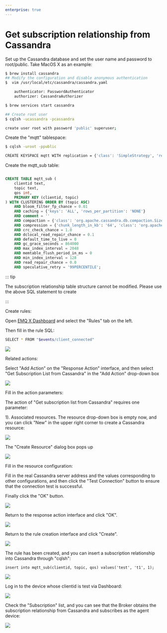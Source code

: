 ```yaml
---
enterprise: true
---
```

# Get subscription relationship from Cassandra

Set up the Cassandra database and set the user name and password to root/public. Take MacOS X as an example:
```bash
$ brew install cassandra
## Modify the configuration and disable anonymous authentication
$  vim /usr/local/etc/cassandra/cassandra.yaml

    authenticator: PasswordAuthenticator
    authorizer: CassandraAuthorizer

$ brew services start cassandra

## Create root user
$ cqlsh -ucassandra -pcassandra

create user root with password 'public' superuser;
```

Create the "mqtt" tablespace:
```bash
$ cqlsh -uroot -ppublic

CREATE KEYSPACE mqtt WITH replication = {'class': 'SimpleStrategy', 'replication_factor': '1'}  AND durable_writes = true;
```

Create the mqtt_sub table:

```sql

CREATE TABLE mqtt_sub (
    clientid text,
    topic text,
    qos int,
    PRIMARY KEY (clientid, topic)
) WITH CLUSTERING ORDER BY (topic ASC)
    AND bloom_filter_fp_chance = 0.01
    AND caching = {'keys': 'ALL', 'rows_per_partition': 'NONE'}
    AND comment = ''
    AND compaction = {'class': 'org.apache.cassandra.db.compaction.SizeTieredCompactionStrategy', 'max_threshold': '32', 'min_threshold': '4'}
    AND compression = {'chunk_length_in_kb': '64', 'class': 'org.apache.cassandra.io.compress.LZ4Compressor'}
    AND crc_check_chance = 1.0
    AND dclocal_read_repair_chance = 0.1
    AND default_time_to_live = 0
    AND gc_grace_seconds = 864000
    AND max_index_interval = 2048
    AND memtable_flush_period_in_ms = 0
    AND min_index_interval = 128
    AND read_repair_chance = 0.0
    AND speculative_retry = '99PERCENTILE';

```

::: tip

The subscription relationship table structure cannot be modified. Please use the above SQL statement to create

:::

Create rules:

Open [EMQ X Dashboard](http://127.0.0.1:18083/#/rules) and select the "Rules" tab on the left.

Then fill in the rule SQL:

```bash
SELECT * FROM "$events/client_connected"
```

![](./assets/rule-engine/cass_sub_01.png)

Related actions:

Select "Add Action" on the "Response Action" interface, and then select "Get Subscription List from Cassandra" in the "Add Action" drop-down box

![](./assets/rule-engine/cass_sub_02.png)

Fill in the action parameters:

The action of "Get subscription list from Cassandra" requires one parameter:

1). Associated resources. The resource drop-down box is empty now, and you can click "New" in the upper right corner to create a Cassandra resource:

![](./assets/rule-engine/cass_sub_03.png)

The "Create Resource" dialog box pops up

![](./assets/rule-engine/cass_sub_04.png)

Fill in the resource configuration:

Fill in the real Cassandra server address and the values corresponding to other configurations, and then click the "Test Connection" button to ensure that the connection test is successful.

Finally click the "OK" button.

![](./assets/rule-engine/cass_sub_05.png)

Return to the response action interface and click "OK".

![](./assets/rule-engine/cass_sub_06.png)

Return to the rule creation interface and click "Create".

![](./assets/rule-engine/cass_sub_07.png)

The rule has been created, and you can insert a subscription relationship into Cassandra through "cqlsh":

```
insert into mqtt_sub(clientid, topic, qos) values('test', 't1', 1);
```

![](./assets/rule-engine/cass_sub_08.png)

Log in to the device whose clientid is test via Dashboard:

![](./assets/rule-engine/cass_sub_09.png)

Check the "Subscription" list, and you can see that the Broker obtains the subscription relationship from Cassandra and subscribes as the agent device:

![](./assets/rule-engine/cass_sub_10.png)

